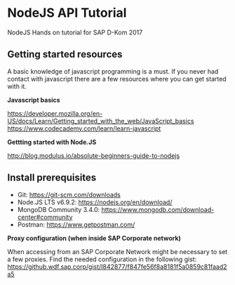 # NodeJS API Tutorial

NodeJS Hands on tutorial for SAP D-Kom 2017

## Getting started resources
A basic knowledge of javascript programming is a must. If you never had contact with javascript there are a few resources where you can get started with it.

**Javascript basics**

https://developer.mozilla.org/en-US/docs/Learn/Getting_started_with_the_web/JavaScript_basics
https://www.codecademy.com/learn/learn-javascript

**Gettting started with Node.JS**

http://blog.modulus.io/absolute-beginners-guide-to-nodejs

## Install prerequisites
* Git: https://git-scm.com/downloads
* Node.JS LTS v6.9.2: https://nodejs.org/en/download/
* MongoDB Community 3.4.0: https://www.mongodb.com/download-center#community
* Postman: https://www.getpostman.com/

**Proxy configuration (when inside SAP Corporate network)**

When accessing from an SAP Corporate Network might be necessary to set a few proxies. Find the needed configuration in the following gist: https://github.wdf.sap.corp/gist/I842877/f847fe56f8a8181f5a0859c81faad2a5
